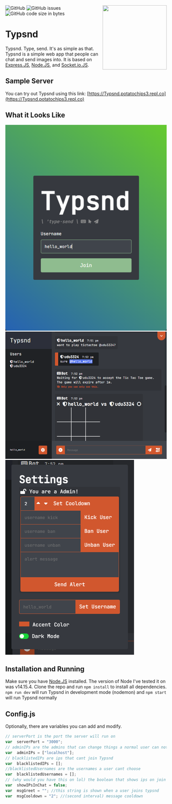 <img align="right" src="https://raw.githubusercontent.com/udu3324/Typsnd/master/public/img/favicon.png?raw=true" height="200" width="200">

<img alt="GitHub" src="https://img.shields.io/github/license/udu3324/Typsnd">

<img alt="GitHub issues" src="https://img.shields.io/github/issues/udu3324/Typsnd">

<img alt="GitHub code size in bytes" src="https://img.shields.io/github/languages/code-size/udu3324/Typsnd">

# Typsnd
Typsnd. Type, send. It's as simple as that. Typsnd is a simple web app that people can chat and send images into. It is based on [Express.JS](https://expressjs.com/), [Node.JS](https://nodejs.org/), and [Socket.io.JS](https://socket.io/). 

## Sample Server
You can try out Typsnd using this link: [https://Typsnd.potatochips3.repl.co](https://Typsnd.potatochips3.repl.co)

## What it Looks Like
![1](https://raw.githubusercontent.com/udu3324/Typsnd/master/public/img/1.png)
![2](https://raw.githubusercontent.com/udu3324/Typsnd/master/public/img/2.png)
![3](https://raw.githubusercontent.com/udu3324/Typsnd/master/public/img/3.png)

## Installation and Running
Make sure you have [Node.JS](https://nodejs.org/en/download) installed. The version of Node I've tested it on was v14.15.4. 
Clone the repo and run `npm install` to install all dependencies. 
`npm run dev` will run Typsnd in development mode (nodemon) and
`npm start` will run Typsnd normally

## Config.js
Optionally, there are variables you can add and modify. 
```javascript
// serverPort is the port the server will run on
var  serverPort = "3000";
// adminIPs are the admins that can change things a normal user can not
var  adminIPs = ["localhost"];
// blacklistedIPs are ips that cant join Typsnd
var  blacklistedIPs = [];
//blacklistedUsernames are the usernames a user cant choose
var  blacklistedUsernames = [];
// (why would you have this on lol) the boolean that shows ips on join
var  showIPsInChat = false;
var  msgGreet = ""; //this string is shown when a user joins typsnd
var  msgCooldown = "2"; //(second interval) message cooldown
```
